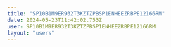```yaml
---
title: "SP10B1M9ER932T3KZTZPBSP1ENHEEZRBPE12166RM"
date: 2024-05-23T11:42:02.753Z
user: SP10B1M9ER932T3KZTZPBSP1ENHEEZRBPE12166RM
layout: "users"
---
```

    